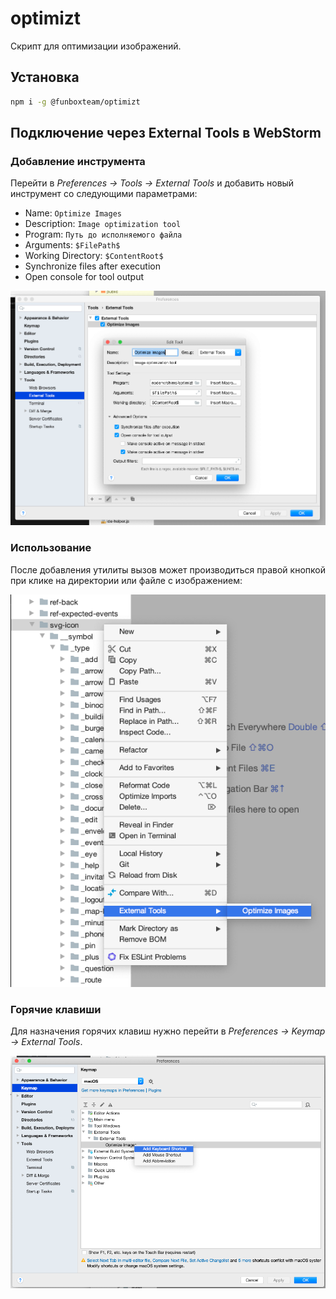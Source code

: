 # optimizt

Скрипт для оптимизации изображений.

## Установка

```sh
npm i -g @funboxteam/optimizt
```

## Подключение через External Tools в WebStorm

### Добавление инструмента

Перейти в _Preferences → Tools → External Tools_ и добавить новый инструмент со следующими параметрами:

- Name: `Optimize Images`
- Description: `Image optimization tool`
- Program: `Путь до исполняемого файла`
- Arguments: `$FilePath$`
- Working Directory: `$ContentRoot$`
- Synchronize files after execution
- Open console for tool output

![](readme_external-tools.png)

### Использование

После добавления утилиты вызов может производиться правой кнопкой при клике на директории или файле с изображением:

![](readme_menu-item.png)

### Горячие клавиши

Для назначения горячих клавиш нужно перейти в _Preferences → Keymap → External Tools_.

![](readme_keymap.png)
